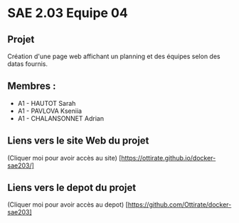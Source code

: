 # SAE 2.03 Equipe 04

## Projet
Création d'une page web affichant un planning et des équipes selon des datas fournis.

## Membres :
- A1 - HAUTOT       Sarah 
- A1 - PAVLOVA      Kseniia
- A1 - CHALANSONNET Adrian 

## Liens vers le site Web du projet

(Cliquer moi pour avoir accès au site) [https://ottirate.github.io/docker-sae203/]

## Liens vers le depot du projet
(Cliquer moi pour avoir accès au depot) [https://github.com/Ottirate/docker-sae203]
